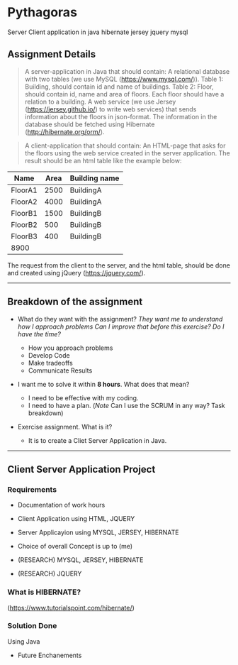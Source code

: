 # Pythagoras
Server Client application in java hibernate jersey jquery mysql

## Assignment Details
> A server-application in Java that should contain:
    A relational database with two tables (we use MySQL (https://www.mysql.com/)).
        Table 1: Building, should contain id and name of buildings.
        Table 2: Floor, should contain id, name and area of floors. Each floor should have a relation to a building. 
    A web service (we use Jersey (https://jersey.github.io/) to write web services) that sends information about the floors in json-format.
    The information in the database should be fetched using Hibernate (http://hibernate.org/orm/).

>A client-application that should contain: 
     An HTML-page that asks for the floors using the web service created in the server application.
     The result should be an html table like the example below:

 Name | Area | Building name 
------------ | ------------ | ------------ 
FloorA1 | 2500 | BuildingA
FloorA2 | 4000 | BuildingA
FloorB1 | 1500 | BuildingB
FloorB2 | 500 | BuildingB
FloorB3 | 400 | BuildingB
 | 8900 | 

 The request from the client to the server, and the html table, should be done and created using jQuery (https://jquery.com/).

---
## Breakdown of the assignment
- What do they want with the assignment? *They want me to understand how I approach problems* *Can I improve that before this exercise? Do I have the time?*
  - How you approach problems
  - Develop Code
  - Make tradeoffs
  - Communicate Results

- I want me to solve it within **8 hours**. What does that mean?
  - I need to be effective with my coding.
  - I need to have a plan. (*Note* Can I use the SCRUM in any way? Task breakdown)

- Exercise assignment. What is it?
  -  It is to create a Cliet Server Application in Java. 

----
##  Client Server Application Project
### Requirements
- Documentation of work hours
- Client Application using HTML, JQUERY
- Server Applicayion using MYSQL, JERSEY, HIBERNATE

- Choice of overall Concept is up to (me)
- (RESEARCH) MYSQL, JERSEY, HIBERNATE
- (RESEARCH) JQUERY

### What is HIBERNATE?
(https://www.tutorialspoint.com/hibernate/)

### Solution Done
Using Java

- Future Enchanements 

